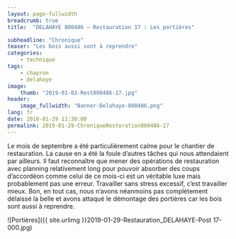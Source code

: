 ```yaml
---
layout: page-fullwidth
breadcrumb: true
title:  "DELAHAYE 800486 – Restauration 17 : Les portières"

subheadline: "Chronique" 
teaser: "Les bois aussi sont à reprendre"
categories:
    - technique
tags:
    - chapron
    - delahaye
image:
    thumb: "2019-01-03-Rest800486-17.jpg"
header:
    image_fullwidth: "Banner-Delahaye-800486.png"
lang: fr
date: 2018-01-29 11:30:00
permalink: 2019-01-29-ChroniqueRestoration800486-17
---
```

Le mois de septembre a été particulièrement calme pour le chantier de restauration. La cause en a été la foule d’autres tâches qui nous attendaient par ailleurs.
Il faut reconnaître que mener des opérations de restauration avec planning relativement long pour pouvoir absorber des coups d’accordéon comme celui de ce mois-ci est un véritable luxe mais probablement pas une erreur. Travailler sans stress excessif, c’est travailler mieux.
Bon, en tout cas, nous n’avons néanmoins pas complètement délaissé la belle et avons attaqué le démontage des portières car les bois sont aussi à reprendre.

![Portières]({{ site.urlimg }}2019-01-29-Restauration_DELAHAYE-Post 17-000.jpg)
